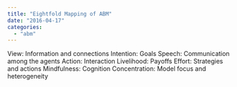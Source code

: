 ```yaml
---
title: "Eightfold Mapping of ABM"
date: "2016-04-17"
categories: 
  - "abm"
---
```


View: Information and connections Intention: Goals Speech: Communication among the agents Action: Interaction Livelihood: Payoffs Effort: Strategies and actions Mindfulness: Cognition Concentration: Model focus and heterogeneity
